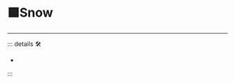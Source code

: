 # 🟩<ekos>Snow</ekos>

---

<!-- =================================================== -->
<!-- =================================================== -->
<!-- =================================================== -->
<!-- =================================================== -->
<!-- =================================================== -->
::: details 🛠

-

:::
